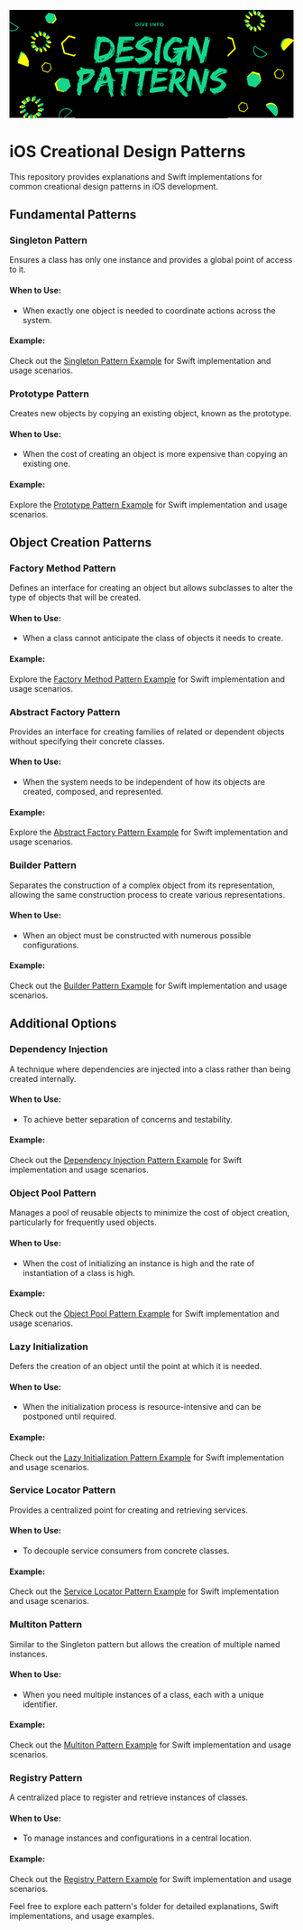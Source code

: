 ![iOS Creational Design Patterns](design-patterns.png)
# iOS Creational Design Patterns

This repository provides explanations and Swift implementations for common creational design patterns in iOS development.

## Fundamental Patterns

### Singleton Pattern
Ensures a class has only one instance and provides a global point of access to it.

#### When to Use:
- When exactly one object is needed to coordinate actions across the system.

#### Example:
Check out the [Singleton Pattern Example](./01-Singleton/README.md) for Swift implementation and usage scenarios.


### Prototype Pattern
Creates new objects by copying an existing object, known as the prototype.

#### When to Use:
- When the cost of creating an object is more expensive than copying an existing one.

#### Example:
Explore the [Prototype Pattern Example](./02-Prototype/README.md) for Swift implementation and usage scenarios.


## Object Creation Patterns

### Factory Method Pattern
Defines an interface for creating an object but allows subclasses to alter the type of objects that will be created.

#### When to Use:
- When a class cannot anticipate the class of objects it needs to create.

#### Example:
Explore the [Factory Method Pattern Example](./03-FactoryMethod/README.md) for Swift implementation and usage scenarios.


### Abstract Factory Pattern
Provides an interface for creating families of related or dependent objects without specifying their concrete classes.

#### When to Use:
- When the system needs to be independent of how its objects are created, composed, and represented.

#### Example:
Explore the [Abstract Factory Pattern Example](./04-AbstractFactory/README.md) for Swift implementation and usage scenarios.


### Builder Pattern
Separates the construction of a complex object from its representation, allowing the same construction process to create various representations.

#### When to Use:
- When an object must be constructed with numerous possible configurations.

#### Example:
Check out the [Builder Pattern Example](./05-Builder/README.md) for Swift implementation and usage scenarios.


## Additional Options

### Dependency Injection
A technique where dependencies are injected into a class rather than being created internally.

#### When to Use:
- To achieve better separation of concerns and testability.

#### Example:
Check out the [Dependency Injection Pattern Example](./06-DependencyInjection/README.md) for Swift implementation and usage scenarios.


### Object Pool Pattern
Manages a pool of reusable objects to minimize the cost of object creation, particularly for frequently used objects.

#### When to Use:
- When the cost of initializing an instance is high and the rate of instantiation of a class is high.

#### Example:
Check out the [Object Pool Pattern Example](./07-ObjectPool/README.md) for Swift implementation and usage scenarios.


### Lazy Initialization
Defers the creation of an object until the point at which it is needed.

#### When to Use:
- When the initialization process is resource-intensive and can be postponed until required.

#### Example:
Check out the [Lazy Initialization Pattern Example](./08-LazyInitialization/README.md) for Swift implementation and usage scenarios.


### Service Locator Pattern
Provides a centralized point for creating and retrieving services.

#### When to Use:
- To decouple service consumers from concrete classes.

#### Example:
Check out the [Service Locator Pattern Example](./09-ServiceLocator/README.md) for Swift implementation and usage scenarios.

### Multiton Pattern
Similar to the Singleton pattern but allows the creation of multiple named instances.

#### When to Use:
- When you need multiple instances of a class, each with a unique identifier.

#### Example:
Check out the [Multiton Pattern Example](./10-Multition/README.md) for Swift implementation and usage scenarios.


### Registry Pattern
A centralized place to register and retrieve instances of classes.

#### When to Use:
- To manage instances and configurations in a central location.

#### Example:
Check out the [Registry Pattern Example](./11-Registry/README.md) for Swift implementation and usage scenarios.

Feel free to explore each pattern's folder for detailed explanations, Swift implementations, and usage examples.
